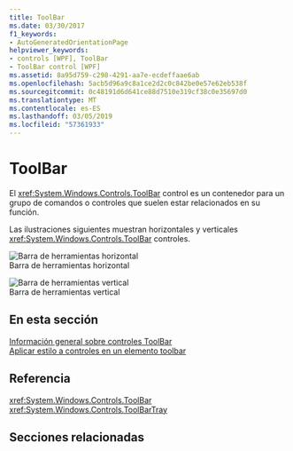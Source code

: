 ```yaml
---
title: ToolBar
ms.date: 03/30/2017
f1_keywords:
- AutoGeneratedOrientationPage
helpviewer_keywords:
- controls [WPF], ToolBar
- ToolBar control [WPF]
ms.assetid: 8a95d759-c298-4291-aa7e-ecdeffaae6ab
ms.openlocfilehash: 5acb5d96a9c8a1ce2d2c0c842be0e57e62eb538f
ms.sourcegitcommit: 0c48191d6d641ce88d7510e319cf38c0e35697d0
ms.translationtype: MT
ms.contentlocale: es-ES
ms.lasthandoff: 03/05/2019
ms.locfileid: "57361933"
---
```

# <a name="toolbar"></a>ToolBar
El <xref:System.Windows.Controls.ToolBar> control es un contenedor para un grupo de comandos o controles que suelen estar relacionados en su función.  
  
 Las ilustraciones siguientes muestran horizontales y verticales <xref:System.Windows.Controls.ToolBar> controles.  
  
 ![Barra de herramientas horizontal](./media/ss-ctl-horztoolbar.GIF "SS_CTL_horztoolbar")  
Barra de herramientas horizontal  
  
 ![Barra de herramientas vertical](./media/ss-ctl-verttoolbar.GIF "SS_CTL_verttoolbar")  
Barra de herramientas vertical  
  
## <a name="in-this-section"></a>En esta sección  
 [Información general sobre controles ToolBar](toolbar-overview.md)  
  [Aplicar estilo a controles en un elemento toolbar](how-to-style-controls-on-a-toolbar.md)  
  
## <a name="reference"></a>Referencia  
 <xref:System.Windows.Controls.ToolBar>  
  <xref:System.Windows.Controls.ToolBarTray>  
  
## <a name="related-sections"></a>Secciones relacionadas
